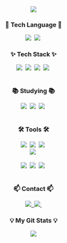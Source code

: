 <!--타이틀 부분-->
<div align="center">
  <img src="https://capsule-render.vercel.app/api?type=wave&color=auto&height=300&section=header&text=capsule%20render&fontSize=90" />
</div>

<!--내용 부분-->
<h3 align="center">🧩 Tech Language 🧩</h3>

<div align="center">
  <img src="https://img.shields.io/badge/python-3776AB?style=for-the-badge&logo=python&logoColor=white" />&nbsp
  <img src="https://img.shields.io/badge/java-6DB33F?style=for-the-badge&logo=#6DB33F&logoColor=white" />&nbsp
</div>

<h3 align="center">✨ Tech Stack ✨</h3>

<div align="center">
  <img src="https://img.shields.io/badge/django-092E20?style=for-the-badge&logo=django&logoColor=white" />&nbsp
  <img src="https://img.shields.io/badge/spring-6DB33F?style=for-the-badge&logo=spring&logoColor=white" />&nbsp
  <img src="https://img.shields.io/badge/AWS SERVER-232F3E?style=for-the-badge&logo=amazonwebservices&logoColor=white" />&nbsp
  <img src="https://img.shields.io/badge/doker-2496ED?style=for-the-badge&logo=docker&logoColor=white" />&nbsp
</div>

<br>

<h3 align="center">📚 Studying 📚</h3>
<div align="center">
  <img src="https://img.shields.io/badge/cs-007ACC.svg?style=for-the-badge&logo=docsify&logoColor=white" />&nbsp
  <img src="https://img.shields.io/badge/server-FF4154?style=for-the-badge&logo=serverless&logoColor=white" />&nbsp
  <img src="https://img.shields.io/badge/database-3578E5?style=for-the-badge&logo=databricks&logoColor=white" />&nbsp
</div>

<br>

<h3 align="center">🛠 Tools 🛠</h3>
<div align="center">
  <img src="https://img.shields.io/badge/git-F05033.svg?style=for-the-badge&logo=git&logoColor=white" />&nbsp
  <img src="https://img.shields.io/badge/github-181717.svg?style=for-the-badge&logo=github&logoColor=white" />&nbsp
  <img src="https://img.shields.io/badge/Notion-F3F3F3.svg?style=for-the-badge&logo=notion&logoColor=black" />&nbsp
</div>

<div align="center">
  <img src="https://img.shields.io/badge/figma-F24E1E.svg?style=for-the-badge&logo=figma&logoColor=white" />&nbsp
</div>

<br>

<div align="center">
  <img src="https://img.shields.io/badge/VSCode-2C2C32.svg?style=for-the-badge&logo=visual-studio-code&logoColor=22ABF3" />&nbsp
  <img src="https://img.shields.io/badge/jupyter-2C2C32.svg?style=for-the-badge&logo=jupyter&logoColor=F37726" />&nbsp
  <img src="https://img.shields.io/badge/jetbrain-2C2C32.svg?style=for-the-badge&logo=jetbrains&logoColor=white" />&nbsp
</div>

<br>

<h3 align="center">📫 Contact 📫</h3>
<div align="center">
  <a href="https://my-storybook.tistory.com/">
    <img src="https://img.shields.io/badge/tistory-000000?style=for-the-badge&logo=tistory&logoColor=white" />&nbsp
  </a>
  <a href="mailto:wchorong@gmail.com">
    <img
      src="https://img.shields.io/badge/wchorong@gmail.com-D14836?style=for-the-badge&logo=gmail&logoColor=white"/>&nbsp
  </a>
</div>
<h3 align="center">💡 My Git Stats 💡</h3>
<p align="center">
  <a href="https://github.com/wchorong">
    <img align="center" src="https://github-readme-stats.vercel.app/api?username=wchorong&include_all_commits=true&count_private=true" />
  </a>
</p>
